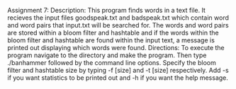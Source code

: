 Assignment 7:
Description:
This program finds words in a text file. It recieves the input files goodspeak.txt and badspeak.txt which contain word and word pairs that input.txt will be searched for. The words and word pairs are stored within a bloom filter and hashtable and if the words within the bloom filter and hashtable are found within the input text, a message is printed out displaying which words were found.
Directions:
To execute the program navigate to the directory and make the program. Then type ./banhammer followed by the command line options. Specify the bloom filter and hashtable size by typing -f [size] and -t [size] respectively. Add -s if you want statistics to be printed out and -h if you want the help message.
